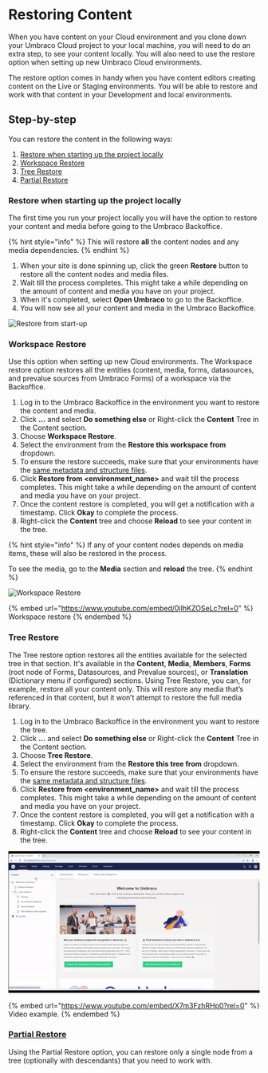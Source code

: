 # Restoring Content

When you have content on your Cloud environment and you clone down your Umbraco Cloud project to your local machine, you will need to do an extra step, to see your content locally. You will also need to use the restore option when setting up new Umbraco Cloud environments.

The restore option comes in handy when you have content editors creating content on the Live or Staging environments. You will be able to restore and work with that content in your Development and local environments.

## Step-by-step

You can restore the content in the following ways:

1. [Restore when starting up the project locally](./#restore-when-starting-up-the-project-locally)
2. [Workspace Restore](./#workspace-restore)
3. [Tree Restore](./#tree-restore)
4. [Partial Restore](Partial-Restore/)

### Restore when starting up the project locally

The first time you run your project locally you will have the option to restore your content and media before going to the Umbraco Backoffice.

{% hint style="info" %}
This will restore **all** the content nodes and any media dependencies.
{% endhint %}

1. When your site is done spinning up, click the green **Restore** button to restore all the content nodes and media files.
2. Wait till the process completes. This might take a while depending on the amount of content and media you have on your project.
3. When it's completed, select **Open Umbraco** to go to the Backoffice.
4. You will now see all your content and media in the Umbraco Backoffice.

![Restore from start-up](../../../umbraco-deploy/deployment-workflow/restoring-content/images/Normal-Restore.gif)

### Workspace Restore

Use this option when setting up new Cloud environments. The Workspace restore option restores all the entities (content, media, forms, datasources, and prevalue sources from Umbraco Forms) of a workspace via the Backoffice.

1. Log in to the Umbraco Backoffice in the environment you want to restore the content and media.
2. Click **...** and select **Do something else** or Right-click the **Content** Tree in the Content section.
3. Choose **Workspace Restore**.
4. Select the environment from the **Restore this workspace from** dropdown.
5. To ensure the restore succeeds, make sure that your environments have the [same metadata and structure files](../cloud-to-cloud.md).
6. Click **Restore from \<environment\_name>** and wait till the process completes. This might take a while depending on the amount of content and media you have on your project.
7. Once the content restore is completed, you will get a notification with a timestamp. Click **Okay** to complete the process.
8. Right-click the **Content** tree and choose **Reload** to see your content in the tree.

{% hint style="info" %}
If any of your content nodes depends on media items, these will also be restored in the process.

To see the media, go to the **Media** section and **reload** the tree.
{% endhint %}

![Workspace Restore](images/Workspace\_Restore.gif)

{% embed url="https://www.youtube.com/embed/0jIhKZOSeLc?rel=0" %}
Workspace restore
{% endembed %}

### Tree Restore

The Tree restore option restores all the entities available for the selected tree in that section. It's available in the **Content**, **Media**, **Members**, **Forms** (root node of Forms, Datasources, and Prevalue sources), or **Translation** (Dictionary menu if configured) sections. Using Tree Restore, you can, for example, restore all your content only. This will restore any media that’s referenced in that content, but it won’t attempt to restore the full media library.

1. Log in to the Umbraco Backoffice in the environment you want to restore the tree.
2. Click **...** and select **Do something else** or Right-click the **Content** Tree in the Content section.
3. Choose **Tree Restore**.
4. Select the environment from the **Restore this tree from** dropdown.
5. To ensure the restore succeeds, make sure that your environments have the [same metadata and structure files](../cloud-to-cloud.md).
6. Click **Restore from \<environment\_name>** and wait till the process completes. This might take a while depending on the amount of content and media you have on your project.
7. Once the content restore is completed, you will get a notification with a timestamp. Click **Okay** to complete the process.
8. Right-click the **Content** tree and choose **Reload** to see your content in the tree.

![Tree Restore](images/Tree-Restore.gif)

{% embed url="https://www.youtube.com/embed/X7m3FzhRHp0?rel=0" %}
Video example.
{% endembed %}

### [Partial Restore](partial-restore.md)

Using the Partial Restore option, you can restore only a single node from a tree (optionally with descendants) that you need to work with.
